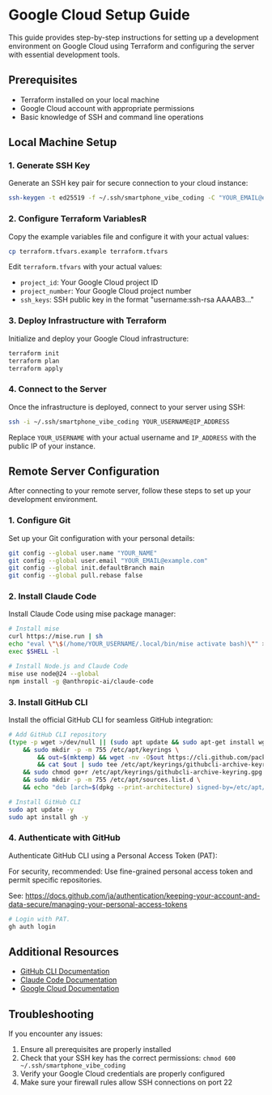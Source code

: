 # Google Cloud Setup Guide

This guide provides step-by-step instructions for setting up a development environment on Google Cloud using Terraform and configuring the server with essential development tools.

## Prerequisites

- Terraform installed on your local machine
- Google Cloud account with appropriate permissions
- Basic knowledge of SSH and command line operations

## Local Machine Setup

### 1. Generate SSH Key

Generate an SSH key pair for secure connection to your cloud instance:

```bash
ssh-keygen -t ed25519 -f ~/.ssh/smartphone_vibe_coding -C "YOUR_EMAIL@example.com"
```

### 2. Configure Terraform VariablesR

Copy the example variables file and configure it with your actual values:

```bash
cp terraform.tfvars.example terraform.tfvars
```

Edit `terraform.tfvars` with your actual values:
- `project_id`: Your Google Cloud project ID
- `project_number`: Your Google Cloud project number
- `ssh_keys`: SSH public key in the format "username:ssh-rsa AAAAB3..."

### 3. Deploy Infrastructure with Terraform

Initialize and deploy your Google Cloud infrastructure:

```bash
terraform init
terraform plan
terraform apply
```

### 4. Connect to the Server

Once the infrastructure is deployed, connect to your server using SSH:

```bash
ssh -i ~/.ssh/smartphone_vibe_coding YOUR_USERNAME@IP_ADDRESS
```

Replace `YOUR_USERNAME` with your actual username and `IP_ADDRESS` with the public IP of your instance.

## Remote Server Configuration

After connecting to your remote server, follow these steps to set up your development environment.

### 1. Configure Git

Set up your Git configuration with your personal details:

```bash
git config --global user.name "YOUR_NAME"
git config --global user.email "YOUR_EMAIL@example.com"
git config --global init.defaultBranch main
git config --global pull.rebase false
```

### 2. Install Claude Code

Install Claude Code using mise package manager:

```bash
# Install mise
curl https://mise.run | sh
echo "eval \"\$(/home/YOUR_USERNAME/.local/bin/mise activate bash)\"" >> ~/.bashrc
exec $SHELL -l

# Install Node.js and Claude Code
mise use node@24 --global
npm install -g @anthropic-ai/claude-code
```

### 3. Install GitHub CLI

Install the official GitHub CLI for seamless GitHub integration:

```bash
# Add GitHub CLI repository
(type -p wget >/dev/null || (sudo apt update && sudo apt-get install wget -y)) \
	&& sudo mkdir -p -m 755 /etc/apt/keyrings \
        && out=$(mktemp) && wget -nv -O$out https://cli.github.com/packages/githubcli-archive-keyring.gpg \
        && cat $out | sudo tee /etc/apt/keyrings/githubcli-archive-keyring.gpg > /dev/null \
	&& sudo chmod go+r /etc/apt/keyrings/githubcli-archive-keyring.gpg \
	&& sudo mkdir -p -m 755 /etc/apt/sources.list.d \
	&& echo "deb [arch=$(dpkg --print-architecture) signed-by=/etc/apt/keyrings/githubcli-archive-keyring.gpg] https://cli.github.com/packages stable main" | sudo tee /etc/apt/sources.list.d/github-cli.list > /dev/null

# Install GitHub CLI
sudo apt update -y
sudo apt install gh -y
```

### 4. Authenticate with GitHub

Authenticate GitHub CLI using a Personal Access Token (PAT):

For security, recommended: Use fine-grained personal access token and permit specific repositories.

See: https://docs.github.com/ja/authentication/keeping-your-account-and-data-secure/managing-your-personal-access-tokens

```bash
# Login with PAT.
gh auth login
```

## Additional Resources

- [GitHub CLI Documentation](https://cli.github.com/manual/)
- [Claude Code Documentation](https://docs.anthropic.com/claude-code)
- [Google Cloud Documentation](https://cloud.google.com/docs)

## Troubleshooting

If you encounter any issues:

1. Ensure all prerequisites are properly installed
2. Check that your SSH key has the correct permissions: `chmod 600 ~/.ssh/smartphone_vibe_coding`
3. Verify your Google Cloud credentials are properly configured
4. Make sure your firewall rules allow SSH connections on port 22
